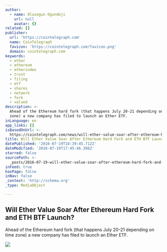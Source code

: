 ```yaml
---
author:
  - name: Olusegun Ogundeji
    url: null
    avatar: {}
related: []
publisher:
  url: 'https://cointelegraph.com'
  name: CoinTelegraph
  favicon: 'https://cointelegraph.com/favicon.png'
  domain: cointelegraph.com
keywords:
  - ether
  - ethereum
  - etherindex
  - trust
  - filing
  - etf
  - shares
  - network
  - fork
  - valued
description: >-
  Ahead of the Ethereum hard fork (that happens July 20-21 depending on time
  zone) a new company has filed to launch an Ether ETF.
inLanguage: en
app_links: []
isBasedOnUrl: >-
  https://cointelegraph.com/news/will-ether-value-soar-after-ethereum-hard-fork-and-eth-btf-launch
title: Will Ether Value Soar After Ethereum Hard Fork and ETH BTF Launch?
datePublished: '2016-07-19T18:39:45.712Z'
dateModified: '2016-07-19T17:45:46.386Z'
starred: false
sourcePath: >-
  _posts/2016-07-19-will-ether-value-soar-after-ethereum-hard-fork-and-eth-btf-l.md
inFeed: true
hasPage: false
inNav: false
_context: 'http://schema.org'
_type: MediaObject

---
```

<article style=""><h1>Will Ether Value Soar After Ethereum Hard Fork and ETH BTF Launch?</h1><p>Ahead of the Ethereum hard fork (that happens July 20-21 depending on time zone) a new company has filed to launch an Ether ETF.</p><img src="https://cointelegraph.com/images/725_Ly9jb2ludGVsZWdyYXBoLmNvbS9zdG9yYWdlL3VwbG9hZHMvdmlldy8xZDA5NTBkM2YwMTMzZjQ1MzUwZTNhMTBkYzBlOGE3NC5qcGc=.jpg" /></article>